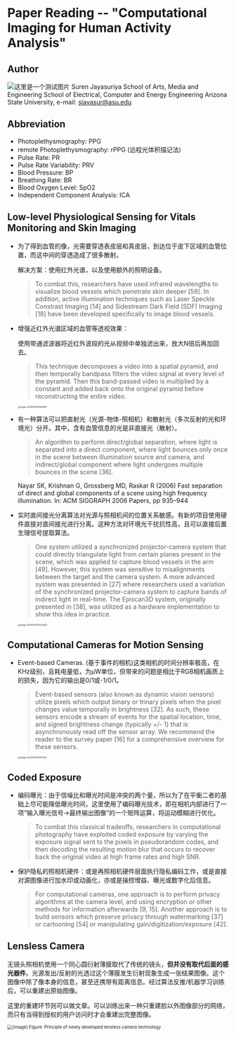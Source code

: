 # Paper Reading -- "Computational Imaging for Human Activity Analysis"

## Author
![这里是一个测试图片](一个测试文档/image-01.png)
Suren Jayasuriya
School of Arts, Media and Engineering
School of Electrical, Computer and Energy Engineering
Arizona State University, e-mail: sjayasur@asu.edu

## Abbreviation

- Photoplethysmography: PPG
- remote Photoplethysmography: rPPG (远程光体积描记法) 
- Pulse Rate: PR
- Pulse Rate Variability: PRV
- Blood Pressure: BP
- Breathing Rate: BR
- Blood Oxygen Level: SpO2
- Independent Component Analysis: ICA

## Low-level Physiological Sensing for Vitals Monitoring and Skin Imaging

- 为了得到血管的像，光需要穿透表皮层和真皮层，到达位于皮下区域的血管位置，而这中间的穿透造成了很多散射。

  解决方案：使用红外光谱，以及使用额外的照明设备。

  > To combat this, researchers have used infrared wavelengths to visualize blood vessels which penetrate skin deeper [59]. In addition, active illumination techniques such as Laser Speckle Constrast Imaging [14] and Sidestream Dark Field (SDF) Imaging [18] have been developed specifically to image blood vessels.

- 增强近红外光谱区域的血管等透视效果：

  使用带通滤波器将近红外波段的光从视频中单独滤出来，放大N倍后再加回去。

  > This technique decomposes a video into a spatial pyramid, and then temporally bandpass filters the
  > video signal at every level of the pyramid. Then this band-passed video is multiplied by a constant and added back onto the original pyramid before reconstructing the entire video.

  <img src="Paper Reading -- Computational Imaging for Human Activity Analysis/image-20200524105814801.png" alt="image-20200524105814801" style="zoom:33%;" />

- 有一种算法可以把直射光（光源-物体-照相机）和散射光（多次反射的光和环境光）分开。其中，含有血管信息的光是非直接光（散射）。

  > An algorithm to perform direct/global separation, where light is separated into a direct component, where light bounces only once in the scene between illumination source and camera, and indirect/global component where light undergoes multiple bounces in the scene [36].

  Nayar SK, Krishnan G, Grossberg MD, Raskar R (2006) Fast separation of direct and global components of a scene using high frequency illumination. In: ACM SIGGRAPH 2006 Papers, pp 935–944

- 实时直间接光分离算法对光源与照相机间的位置关系敏感。有新的项目使用硬件直接对直间接光进行分离。这种方法对环境光干扰抗性高，且可以直接后置生理信号提取算法。

  > One system utilized a synchronized projector-camera system that could directly triangulate light from certain planes present in the scene, which was applied to capture blood vessels in the arm [49]. However, this system was sensitive to misalignments between the target and the camera system. A more advanced system was presented in [27] where researchers used a variation of the synchronized projector-camera system to capture bands of indirect light in real-time. The Episcan3D system, originally presented in [38], was utilized as a hardware implementation to show this idea in practice.

  <img src="Paper Reading -- Computational Imaging for Human Activity Analysis/image-20200524112533822.png" alt="image-20200524112533822" style="zoom:33%;" />

## Computational Cameras for Motion Sensing

- Event-based Cameras. (基于事件的相机)这类相机的时间分辨率极高，在KHz级别，且耗电量低，为μW单位，但带来的问题是相比于RGB相机画质上的损失，因为它的输出是0/1或-1/0/1。

  > Event-based sensors (also known as dynamic vision sensors) utilize pixels which output binary or trinary pixels when the pixel changes value temporally in brightness [32]. As such, these sensors encode a stream of events for the spatial location, time, and signed brightness change (typically +/- 1) that is asynchronously read off the sensor array. We recommend the reader to the survey paper [16] for a comprehensive overview for these sensors.

  <img src="Paper Reading -- Computational Imaging for Human Activity Analysis/image-20200524114611229.png" alt="image-20200524114611229" style="zoom:33%;" />

## Coded Exposure

- 编码曝光：由于信噪比和曝光时间是冲突的两个量，所以为了在平衡二者的基础上尽可能降低曝光时间，这里使用了编码曝光技术，即在相机内部进行了一项“输入曝光信号->最终输出图像”的一个矩阵运算，将运动模糊进行优化。

  > To combat this classical tradeoffs, researchers in computational photography have exploited coded exposure by varying the exposure signal sent to the pixels in pseudorandom codes, and then decoding the resulting motion blur that occurs to recover back the original video at high frame rates and high SNR.





- 保护隐私的照相机硬件：或是再照相机硬件层面执行隐私编码工作，或是直接对源图像进行加水印或动画化，亦或是操控增益、曝光或数字化后信息。

  > For computational cameras, one approach is to perform privacy algorithms at the camera level, and using encryption or other methods for information afterwards [9, 15]. Another approach is to build sensors which preserve privacy through watermarking [37] or cartooning [54] or manipulating gain/digitization/exposure [42].

## Lensless Camera

无镜头照相机使用一个同心圆衍射薄膜取代了传统的镜头，**但并没有取代后面的感光器件**。光源发出/反射的光透过这个薄膜发生衍射现象生成一张结果图像。这个图像中除了像本身的信息，甚至还携带有距离信息。经过算法反推/机器学习训练后，可以重建出原始图像。

这里的重建环节则可以做文章。可以训练出来一种只重建脸以外图像部分的网络，而只有当得到授权的用户访问时才会重建出完整图像。

<img src="Paper Reading -- Computational Imaging for Human Activity Analysis/161115.jpg" alt="[image] Figure: Principle of newly developed lensless camera technology" style="zoom:70%;" />